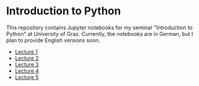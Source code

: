 Introduction to Python
======================

This repository contains Jupyter notebooks for my seminar "Introduction to Python" at University of Graz. Currently, the notebooks are in German, but I plan to provide English versions soon.

- [Lecture 1](https://github.com/cbrnr/intro_python/blob/master/1/1%20-%20Grundlagen.ipynb)
- [Lecture 2](https://github.com/cbrnr/intro_python/blob/master/2/2%20-%20Die%20Python-Umgebung.ipynb)
- [Lecture 3](https://github.com/cbrnr/intro_python/blob/master/3/3%20-%20Variablen%2C%20Ausdr%C3%BCcke%2C%20Anweisungen.ipynb)
- [Lecture 4](https://github.com/cbrnr/intro_python/blob/master/4/4%20-%20Funktionen.ipynb)
- [Lecture 5](https://github.com/cbrnr/intro_python/blob/master/5/5%20-%20Bedingungen%2C%20Schleifen.ipynb)
